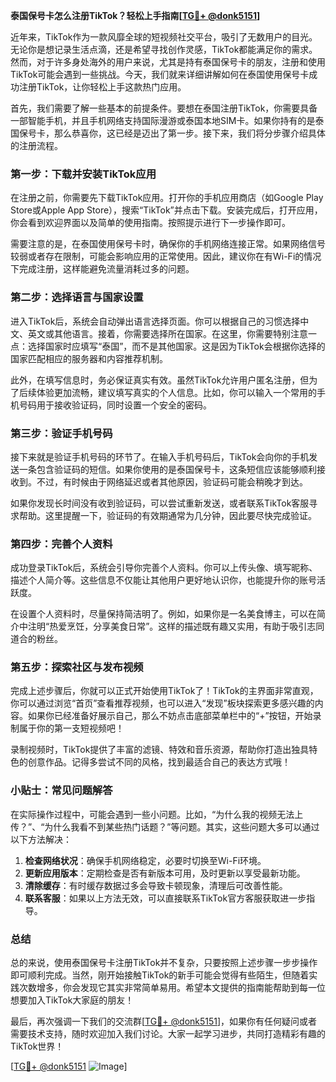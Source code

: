 **泰国保号卡怎么注册TikTok？轻松上手指南[[TG💪+ @donk5151](https://t.me/s/donk5151)]**

近年来，TikTok作为一款风靡全球的短视频社交平台，吸引了无数用户的目光。无论你是想记录生活点滴，还是希望寻找创作灵感，TikTok都能满足你的需求。然而，对于许多身处海外的用户来说，尤其是持有泰国保号卡的朋友，注册和使用TikTok可能会遇到一些挑战。今天，我们就来详细讲解如何在泰国使用保号卡成功注册TikTok，让你轻松上手这款热门应用。

首先，我们需要了解一些基本的前提条件。要想在泰国注册TikTok，你需要具备一部智能手机，并且手机网络支持国际漫游或泰国本地SIM卡。如果你持有的是泰国保号卡，那么恭喜你，这已经是迈出了第一步。接下来，我们将分步骤介绍具体的注册流程。

### 第一步：下载并安装TikTok应用

在注册之前，你需要先下载TikTok应用。打开你的手机应用商店（如Google Play Store或Apple App Store），搜索“TikTok”并点击下载。安装完成后，打开应用，你会看到欢迎界面以及简单的使用指南。按照提示进行下一步操作即可。

需要注意的是，在泰国使用保号卡时，确保你的手机网络连接正常。如果网络信号较弱或者存在限制，可能会影响应用的正常使用。因此，建议你在有Wi-Fi的情况下完成注册，这样能避免流量消耗过多的问题。

### 第二步：选择语言与国家设置

进入TikTok后，系统会自动弹出语言选择页面。你可以根据自己的习惯选择中文、英文或其他语言。接着，你需要选择所在国家。在这里，你需要特别注意一点：选择国家时应填写“泰国”，而不是其他国家。这是因为TikTok会根据你选择的国家匹配相应的服务器和内容推荐机制。

此外，在填写信息时，务必保证真实有效。虽然TikTok允许用户匿名注册，但为了后续体验更加流畅，建议填写真实的个人信息。比如，你可以输入一个常用的手机号码用于接收验证码，同时设置一个安全的密码。

### 第三步：验证手机号码

接下来就是验证手机号码的环节了。在输入手机号码后，TikTok会向你的手机发送一条包含验证码的短信。如果你使用的是泰国保号卡，这条短信应该能够顺利接收到。不过，有时候由于网络延迟或者其他原因，验证码可能会稍晚才到达。

如果你发现长时间没有收到验证码，可以尝试重新发送，或者联系TikTok客服寻求帮助。这里提醒一下，验证码的有效期通常为几分钟，因此要尽快完成验证。

### 第四步：完善个人资料

成功登录TikTok后，系统会引导你完善个人资料。你可以上传头像、填写昵称、描述个人简介等。这些信息不仅能让其他用户更好地认识你，也能提升你的账号活跃度。

在设置个人资料时，尽量保持简洁明了。例如，如果你是一名美食博主，可以在简介中注明“热爱烹饪，分享美食日常”。这样的描述既有趣又实用，有助于吸引志同道合的粉丝。

### 第五步：探索社区与发布视频

完成上述步骤后，你就可以正式开始使用TikTok了！TikTok的主界面非常直观，你可以通过浏览“首页”查看推荐视频，也可以进入“发现”板块探索更多感兴趣的内容。如果你已经准备好展示自己，那么不妨点击底部菜单栏中的“+”按钮，开始录制属于你的第一支短视频吧！

录制视频时，TikTok提供了丰富的滤镜、特效和音乐资源，帮助你打造出独具特色的创意作品。记得多尝试不同的风格，找到最适合自己的表达方式哦！

### 小贴士：常见问题解答

在实际操作过程中，可能会遇到一些小问题。比如，“为什么我的视频无法上传？”、“为什么我看不到某些热门话题？”等问题。其实，这些问题大多可以通过以下方法解决：

1. **检查网络状况**：确保手机网络稳定，必要时切换至Wi-Fi环境。
2. **更新应用版本**：定期检查是否有新版本可用，及时更新以享受最新功能。
3. **清除缓存**：有时缓存数据过多会导致卡顿现象，清理后可改善性能。
4. **联系客服**：如果以上方法无效，可以直接联系TikTok官方客服获取进一步指导。

### 总结

总的来说，使用泰国保号卡注册TikTok并不复杂，只要按照上述步骤一步步操作即可顺利完成。当然，刚开始接触TikTok的新手可能会觉得有些陌生，但随着实践次数增多，你会发现它其实非常简单易用。希望本文提供的指南能帮助到每一位想要加入TikTok大家庭的朋友！

最后，再次强调一下我们的交流群[[TG💪+ @donk5151](https://t.me/s/donk5151)]，如果你有任何疑问或者需要技术支持，随时欢迎加入我们讨论。大家一起学习进步，共同打造精彩有趣的TikTok世界！

[[TG💪+ @donk5151](https://t.me/s/donk5151) ![Image](https://i.postimg.cc/rwNCRYN7/Snipaste-2025-04-30-17-27-05.png)]